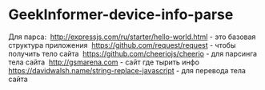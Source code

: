# GeekInformer-device-info-parse

Для парса:
 http://expressjs.com/ru/starter/hello-world.html - это базовая структура приложения
 https://github.com/request/request - чтобы получить тело сайта
 https://github.com/cheeriojs/cheerio - для парсинга тела сайта
 http://gsmarena.com - сайт где тырить инфо 
https://davidwalsh.name/string-replace-javascript - для перевода тела сайта 